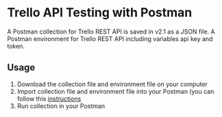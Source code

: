 # Trello API Testing with Postman
A Postman collection for Trello REST API is saved in v2.1 as a JSON file.
A Postman environment for Trello REST API including variables api key and token.
## Usage
1. Download the collection file and environment file on your computer 
2. Import collection file and environment file into your Postman (you can follow this [instructions](https://learning.postman.com/docs/getting-started/importing-and-exporting-data/)
3. Run collection in your Postman
